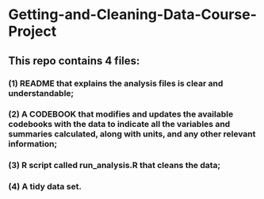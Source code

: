 # Getting-and-Cleaning-Data-Course-Project
## This repo contains 4 files: 
### (1) README that explains the analysis files is clear and understandable;
### (2) A CODEBOOK that modifies and updates the available codebooks with the data to indicate all the variables and summaries calculated, along with units, and any other relevant information;
### (3) R script called run_analysis.R that cleans the data;
### (4) A tidy data set.
